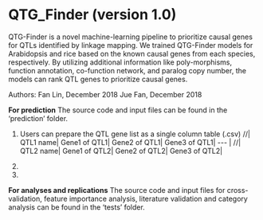 # QTG_Finder (version 1.0)

QTG-Finder is a novel machine-learning pipeline to prioritize causal genes for QTLs identified by linkage mapping. We trained QTG-Finder models for Arabidopsis and rice based on the known causal genes from each species, respectively. By utilizing additional information like poly-morphisms, function annotation, co-function network, and paralog copy number, the models can rank QTL genes to prioritize causal genes.


Authors: Fan Lin, December 2018
         Jue Fan, December 2018

**For prediction**
The source code and input files can be found in the ‘prediction’ folder. 
1. Users can prepare the QTL gene list as a single column table (.csv)
//|
QTL1 name|
Gene1 of QTL1|
Gene2 of QTL1|
Gene3 of QTL1|
--- |
//|
QTL2 name|
Gene1 of QTL2|
Gene2 of QTL2|
Gene3 of QTL2|

2.

3.





**For analyses and replications**
The source code and input files for cross-validation, feature importance analysis, literature validation and category analysis can be found in the ‘tests’ folder.  